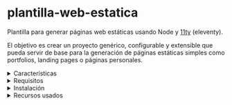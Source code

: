 # plantilla-web-estatica
Plantilla para generar páginas web estáticas usando Node y [11ty](https://www.11ty.dev/) (eleventy).

El objetivo es crear un proyecto genérico, configurable y extensible que pueda servir de base para la generación de páginas estáticas simples como portfolios, landing pages o páginas personales.

<details>
    <summary>Características</summary>

- [x] Generación de páginas estáticas
- [x] Servidor web local para el desarollo ([BrowserSync](https://browsersync.io/))
  - [x] Hot reload
  - [x] HTTPS & HTTP/2 
- [X] Compilación y minificación de recursos (css y js)
- Optimización de imágenes
  - [ ] Uso de elementos `<picture>` con `<img srcset="..">` 
  - [ ] Conversión a [WebP](https://developers.google.com/speed/webp)
  - [X] Generación de _favicons_ para diferentes plataforams
- [ ] Metaetiquetas para SEO
  - [x] Clásicas (descripción, keywords, etc)
  - [x] [OpenGraph](https://ogp.me/)
  - [x] [Twitter Card](https://developer.twitter.com/en/docs/twitter-for-websites/cards/guides/getting-started)
  - [ ] [Structured data](https://developers.google.com/search/docs/guides/intro-structured-data)
- [X] [Web Manifest](https://developer.mozilla.org/es/docs/Web/Manifest)
- [ ] [PWA](https://web.dev/progressive-web-apps/)
- [ ] Analíticas sin cookies (para que no salga el dichoso cartelito)
- [ ] CI/CD con [Lighthouse](https://developers.google.com/web/tools/lighthouse?hl=es) para medir el rendimiento de tu página antes de subir a producción
- Deploy automático:
  - [ ] [GitHub Actions](https://github.com/features/actions)
</details>

<details>
    <summary>Requisitos</summary>

- [Node](https://nodejs.org/es/) (_verisón mínima: 14_)
- Un editor de código chulo y extendible como [Visual Studio Code](https://code.visualstudio.com/)
</details>

<details>
    <summary>Instalación</summary>

Descarga la plantilla:

`git clone https://github.com/easis/plantilla-web-estatica/`

Puedes añadir el nombre de la carpeta donde quieres guardar el proyecto al final del comando:

`git clone https://github.com/easis/plantilla-web-estatica/ nombre-proyecto`

>También puedes descargar el proyecto en formato zip desde [este enlace](https://github.com/easis/plantilla-web-estatica/archive/refs/heads/main.zip).

Dentro de la carpeta del proyecto, ejecuta el siguiente comando en la terminal:

`npm install`

Esto lo que hace es instalar todas las dependencias necesarias
</details>

<details>
  <summary>Recursos usados</summary>

- Eleventy: https://11ty.dev
  - eleventy-plugin-babel: https://www.npmjs.com/package/eleventy-plugin-babel
  - eleventy-plugin-sass: https://www.npmjs.com/package/eleventy-plugin-sass
- CSS:
  - modern-normalize: https://github.com/sindresorhus/modern-normalize

</details>